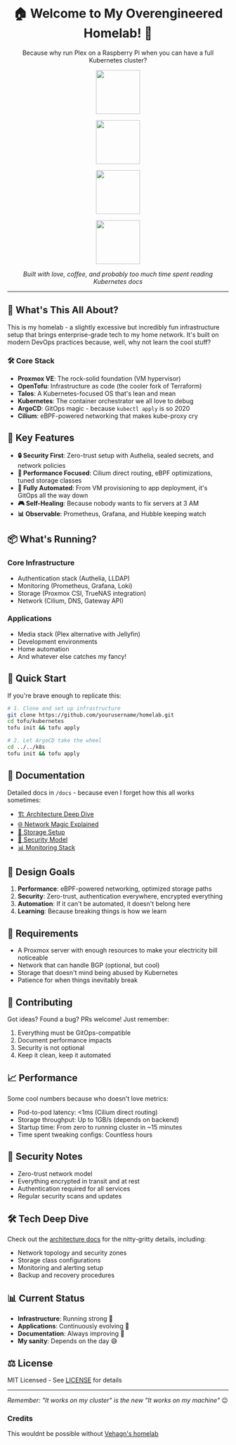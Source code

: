 <div align="center">

<h1>🏠 Welcome to My Overengineered Homelab! 🚀</h1>

<p>Because why run Plex on a Raspberry Pi when you can have a full Kubernetes cluster?</p>

<a href="https://kubernetes.io"><img src="docs/assets/kubernetes-logo.svg" height="100px"></a>

<a href="https://www.proxmox.com"><img src="docs/assets/proxmox-logo-stacked-color.svg" height="100px"></a>

<a href="https://talos.dev"><img src="docs/assets/talos-logo.svg" height="100px"></a>

<a href="https://opentofu.org"><img src="docs/assets/tofu-on-light.svg" height="100px"></a>

<p><em>Built with love, coffee, and probably too much time spent reading Kubernetes docs</em></p>

</div>

---

## 🎯 What's This All About?

This is my homelab - a slightly excessive but incredibly fun infrastructure setup that brings enterprise-grade tech to
my home network. It's built on modern DevOps practices because, well, why not learn the cool stuff?

### 🛠 Core Stack

- **Proxmox VE**: The rock-solid foundation (VM hypervisor)
- **OpenTofu**: Infrastructure as code (the cooler fork of Terraform)
- **Talos**: A Kubernetes-focused OS that's lean and mean
- **Kubernetes**: The container orchestrator we all love to debug
- **ArgoCD**: GitOps magic - because `kubectl apply` is so 2020
- **Cilium**: eBPF-powered networking that makes kube-proxy cry

## 🌟 Key Features

- **🔒 Security First**: Zero-trust setup with Authelia, sealed secrets, and network policies
- **🚄 Performance Focused**: Cilium direct routing, eBPF optimizations, tuned storage classes
- **🤖 Fully Automated**: From VM provisioning to app deployment, it's GitOps all the way down
- **🎮 Self-Healing**: Because nobody wants to fix servers at 3 AM
- **📊 Observable**: Prometheus, Grafana, and Hubble keeping watch

## 📦 What's Running?

### Core Infrastructure

- Authentication stack (Authelia, LLDAP)
- Monitoring (Prometheus, Grafana, Loki)
- Storage (Proxmox CSI, TrueNAS integration)
- Network (Cilium, DNS, Gateway API)

### Applications

- Media stack (Plex alternative with Jellyfin)
- Development environments
- Home automation
- And whatever else catches my fancy!

## 🚀 Quick Start

If you're brave enough to replicate this:

```bash
# 1. Clone and set up infrastructure
git clone https://github.com/yourusername/homelab.git
cd tofu/kubernetes
tofu init && tofu apply

# 2. Let ArgoCD take the wheel
cd ../../k8s
tofu init && tofu apply
```

## 📝 Documentation

Detailed docs in `/docs` - because even I forget how this all works sometimes:

- [🏗 Architecture Deep Dive](docs/architecture.md)
- [🌐 Network Magic Explained](docs/network-architecture.md)
- [💾 Storage Setup](docs/storage-architecture.md)
- [🔐 Security Model](docs/security-architecture.md)
- [📊 Monitoring Stack](docs/monitoring-architecture.md)

## 🎯 Design Goals

1. **Performance**: eBPF-powered networking, optimized storage paths
2. **Security**: Zero-trust, authentication everywhere, encrypted everything
3. **Automation**: If it can't be automated, it doesn't belong here
4. **Learning**: Because breaking things is how we learn

## 🧰 Requirements

- A Proxmox server with enough resources to make your electricity bill noticeable
- Network that can handle BGP (optional, but cool)
- Storage that doesn't mind being abused by Kubernetes
- Patience for when things inevitably break

## 🤝 Contributing

Got ideas? Found a bug? PRs welcome! Just remember:

1. Everything must be GitOps-compatible
2. Document performance impacts
3. Security is not optional
4. Keep it clean, keep it automated

## 📈 Performance

Some cool numbers because who doesn't love metrics:

- Pod-to-pod latency: <1ms (Cilium direct routing)
- Storage throughput: Up to 1GB/s (depends on backend)
- Startup time: From zero to running cluster in ~15 minutes
- Time spent tweaking configs: Countless hours

## 🔐 Security Notes

- Zero-trust network model
- Everything encrypted in transit and at rest
- Authentication required for all services
- Regular security scans and updates

## 🛠 Tech Deep Dive

Check out the [architecture docs](docs/architecture.md) for the nitty-gritty details, including:

- Network topology and security zones
- Storage class configurations
- Monitoring and alerting setup
- Backup and recovery procedures

## 📊 Current Status

- **Infrastructure**: Running strong 💪
- **Applications**: Continuously evolving 🚀
- **Documentation**: Always improving 📝
- **My sanity**: Depends on the day 😅

## ⚖️ License

MIT Licensed - See [LICENSE](LICENSE) for details

---

_Remember: "It works on my cluster" is the new "It works on my machine"_ 😉

### Credits

This wouldnt be possible without [Vehagn's homelab](https://github.com/vehagn/homelab)
